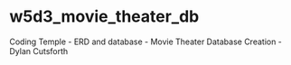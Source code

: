 # w5d3_movie_theater_db
Coding Temple - ERD and database - Movie Theater Database Creation - Dylan Cutsforth

